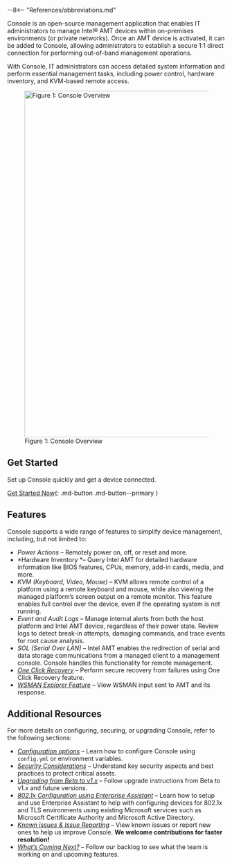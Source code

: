 --8<-- "References/abbreviations.md"

Console is an open-source management application that enables IT administrators to manage Intel® AMT devices within on-premises environments (or private networks). Once an AMT device is activated, it can be added to Console, allowing administrators to establish a secure 1:1 direct connection for performing out-of-band management operations.

With Console, IT administrators can access detailed system information and perform essential management tasks, including power control, hardware inventory, and KVM-based remote access.

<figure class="figure-image">
  <img src="..\..\..\assets\images\diagrams\Console.svg" style="height:800px" alt="Figure 1: Console Overview">
  <figcaption>Figure 1: Console Overview</figcaption>
</figure>

## Get Started

Set up Console quickly and get a device connected.

[Get Started Now](../../GetStarted/Enterprise/setup.md){: .md-button .md-button--primary }
<br>

## Features

Console supports a wide range of features to simplify device management, including, but not limited to:

- *Power Actions* – Remotely power on, off, or reset and more.
- *Hardware Inventory *– Query Intel AMT for detailed hardware information like BIOS features, CPUs, memory, add-in cards, media, and more.
- *KVM (Keyboard, Video, Mouse)* – KVM allows remote control of a platform using a remote keyboard and mouse, while also viewing the managed platform’s screen output on a remote monitor. This feature enables full control over the device, even if the operating system is not running.
- *Event and Audit Logs* – Manage internal alerts from both the host platform and Intel AMT device, regardless of their power state. Review logs to detect break-in attempts, damaging commands, and trace events for root cause analysis.
- *SOL (Serial Over LAN)* – Intel AMT enables the redirection of serial and data storage communications from a managed client to a management console. Console handles this functionality for remote management.
- *[One Click Recovery](./Features/ocr.md)* – Perform secure recovery from failures using One Click Recovery feature.
- *[WSMAN Explorer Feature](./Features/wsmanExplorer.md)* – View WSMAN input sent to AMT and its response.

## Additional Resources

For more details on configuring, securing, or upgrading Console, refer to the following sections:

- *[Configuration options](./configuration.md)* – Learn how to configure Console using `config.yml` or environment variables. 
- *[Security Considerations](./securityConsole.md)* – Understand key security aspects and best practices to protect critical assets.
- *[Upgrading from Beta to v1.x](./upgrade.md)* – Follow upgrade instructions from Beta to v1.x and future versions.
- *[802.1x Configuration using Enterprise Assistant](../EA/overview.md)* – Learn how to setup and use Enterprise Assistant to help with configuring devices for 802.1x and TLS environments using existing Microsoft services such as Microsoft Certificate Authority and Microsoft Active Directory.
- *[Known issues & Issue Reporting](https://github.com/device-management-toolkit/console/issues)* – View known issues or report new ones to help us improve Console. **We welcome contributions for faster resolution!**
- *[What’s Coming Next?](https://github.com/orgs/device-management-toolkit/projects/10/views/2)* – Follow our backlog to see what the team is working on and upcoming features.
<br>